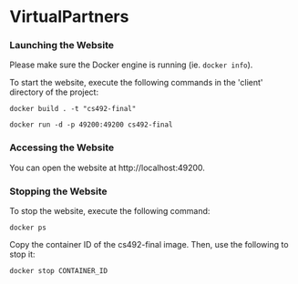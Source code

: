 # VirtualPartners

### Launching the Website

Please make sure the Docker engine is running (ie. `docker info`).

To start the website, execute the following commands in the 'client' directory of the project:

`
docker build . -t "cs492-final"
`

`
docker run -d -p 49200:49200 cs492-final
`

### Accessing the Website

You can open the website at http://localhost:49200.

### Stopping the Website

To stop the website, execute the following command:

`
docker ps
`

Copy the container ID of the cs492-final image. Then, use the following to stop it:

`
docker stop CONTAINER_ID
`
